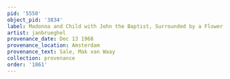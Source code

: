 ```yaml
---
pid: '5550'
object_pid: '3834'
label: Madonna and Child with John the Baptist, Surrounded by a Flower Garland (London)
artist: janbrueghel
provenance_date: Dec 13 1968
provenance_location: Amsterdam
provenance_text: Sale, Mak van Waay
collection: provenance
order: '1861'
---
```

